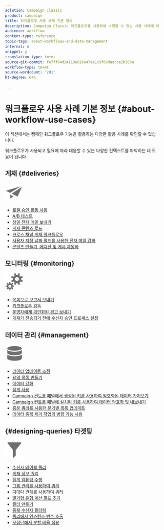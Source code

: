 ```yaml
---
solution: Campaign Classic
product: campaign
title: 워크플로우 사용 사례 기본 정보
description: Campaign Classic 워크플로우를 사용하여 수행할 수 있는 사용 사례에 대해 자세히 알아보십시오.
audience: workflow
content-type: reference
topic-tags: about-workflows-and-data-management
internal: n
snippet: y
translation-type: tm+mt
source-git-commit: fe7ff64d24113e026a47aa1c9f08daacce2b383e
workflow-type: tm+mt
source-wordcount: '201'
ht-degree: 64%

---
```



# 워크플로우 사용 사례 기본 정보 {#about-workflow-use-cases}

이 섹션에서는 캠페인 워크플로우 기능을 활용하는 다양한 활용 사례를 확인할 수 있습니다.

워크플로우가 사용되고 필요에 따라 대응할 수 있는 다양한 컨텍스트를 파악하는 데 도움이 됩니다.

## 게재 {#deliveries}

<img src="assets/do-not-localize/icon_send.svg" width="60px">

* [로컬 승인 활동 사용](../../workflow/using/using-the-local-approval-activity.md)
* [A/B 테스트](../../workflow/using/a-b-testing.md)
* [생일 전자 메일 보내기](../../workflow/using/sending-a-birthday-email.md)
* [게재 콘텐츠 로드](../../workflow/using/loading-delivery-content.md)
* [크로스 채널 게재 워크플로우](../../workflow/using/cross-channel-delivery-workflow.md)
* [사용자 지정 날짜 필드를 사용한 전자 메일 강화](../../workflow/using/email-enrichment-with-custom-date-fields.md)
* [콘텐츠 만들기, 에디션 및 게시 자동화](../../delivery/using/automating-via-workflows.md#examples)

## 모니터링 {#monitoring}

<img src="assets/do-not-localize/icon_monitoring.svg" width="60px">

* [목록으로 보고서 보내기](../../workflow/using/sending-a-report-to-a-list.md)
* [워크플로우 감독](../../workflow/using/supervising-workflows.md)
* [운영자에게 개인화된 경고 보내기](../../workflow/using/sending-personalized-alerts-to-operators.md)
* [게재가 전송되기 전에 수신자 승인 프로세스 설정](../../workflow/using/using-the-local-approval-activity.md)

## 데이터 관리 {#management}

<img src="assets/do-not-localize/icon_manage.svg" width="60px">

* [데이터 업데이트 조정](../../workflow/using/coordinating-data-updates.md)
* [요약 목록 만들기](../../workflow/using/creating-a-summary-list.md)
* [데이터 강화](../../workflow/using/enriching-data.md)
* [집계 사용](../../workflow/using/using-aggregates.md)
* [Campaign 컨트롤 패널에서 생성된 키를 사용하여 암호화된 데이터 가져오기](../../workflow/using/importing-data.md#use-case-gpg-decrypt)
* [Campaign 컨트롤 패널에 설치된 키를 사용하여 데이터 암호화 및 내보내기](../../workflow/using/how-to-use-workflow-data.md#use-case-gpg-encrypt)
* [증분 쿼리를 사용한 분기별 목록 업데이트](../../workflow/using/quarterly-list-update.md)
* [데이터 중복 제거 작업의 병합 기능 사용](../../workflow/using/deduplication-merge.md)

## {#designing-queries} 타겟팅 

<img src="assets/do-not-localize/icon_filter.svg" width="60px">

* [수신자 테이블 쿼리](../../workflow/using/querying-recipient-table.md)
* [게재 정보 쿼리](../../workflow/using/querying-delivery-information.md)
* [집계 컴퓨팅 수행](../../workflow/using/performing-aggregate-computing.md)
* [그룹 관리를 사용하여 쿼리](../../workflow/using/querying-using-grouping-management.md)
* [다대다 관계를 사용하여 쿼리](../../workflow/using/querying-using-many-to-many-relationship.md)
* [열거형 유형 계산 필드 추가](../../workflow/using/adding-enumeration-type-calculated-field.md)
* [필터 만들기](../../workflow/using/creating-a-filter.md)
* [중복 수신자 필터링](../../workflow/using/filtering-duplicated-recipients.md)
* [쿼리에서 인스턴스 변수 호출](../../workflow/using/javascript-scripts-and-templates.md#calling-an-instance-variable-in-a-query)
* [모집단에서 분할 비율 적용](../../workflow/using/javascript-scripts-and-templates.md#example)
